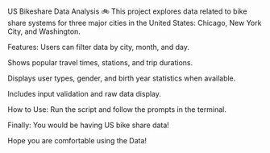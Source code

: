US Bikeshare Data Analysis 🚲
This project explores data related to bike share systems for three major cities in the United States: Chicago, New York City, and Washington.

Features:
Users can filter data by city, month, and day.

Shows popular travel times, stations, and trip durations.

Displays user types, gender, and birth year statistics when available.

Includes input validation and raw data display.

How to Use:
Run the script and follow the prompts in the terminal.

Finally:
You would be having US bike share data!

Hope you are comfortable using the Data! 
